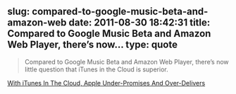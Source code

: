 slug: compared-to-google-music-beta-and-amazon-web
date: 2011-08-30 18:42:31
title: Compared to Google Music Beta and Amazon Web Player, there’s now...
type: quote
---

> Compared to Google Music Beta and Amazon Web Player, there’s now little question that iTunes in the Cloud is superior.

[With iTunes In The Cloud, Apple Under-Promises And Over-Delivers](http://techcrunch.com/2011/08/30/itunes-in-the-cloud-streaming/)

